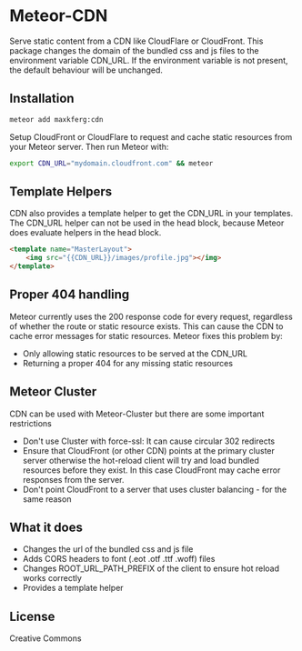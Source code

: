 # Meteor-CDN

Serve static content from a CDN like CloudFlare or CloudFront. This package changes the domain of the bundled css and js files to the environment variable CDN_URL. If the environment variable is not present, the default behaviour will be unchanged.

## Installation
```sh
meteor add maxkferg:cdn
```

Setup CloudFront or CloudFlare to request and cache static resources from your Meteor server. Then run Meteor with:
```sh
export CDN_URL="mydomain.cloudfront.com" && meteor
```


## Template Helpers
CDN also provides a template helper to get the CDN_URL in your templates.
The CDN_URL helper can not be used in the head block, because Meteor does
evaluate helpers in the head block.

```html
<template name="MasterLayout">
	<img src="{{CDN_URL}}/images/profile.jpg"></img>
</template>
```

## Proper 404 handling
Meteor currently uses the 200 response code for every request, regardless of whether the route or static resource exists. This can cause the CDN to cache error messages for static resources. Meteor fixes this problem by:
* Only allowing static resources to be served at the CDN_URL
* Returning a proper 404 for any missing static resources

## Meteor Cluster
CDN can be used with Meteor-Cluster but there are some important restrictions
* Don't use Cluster with force-ssl: It can cause circular 302 redirects
* Ensure that CloudFront (or other CDN) points at the primary cluster server otherwise the hot-reload client will try and load bundled resources before they exist. In this case CloudFront may cache error responses from the server.
* Don't point CloudFront to a server that uses cluster balancing - for the same reason

## What it does
* Changes the url of the bundled css and js file
* Adds CORS headers to font (.eot .otf .ttf .woff) files
* Changes ROOT_URL_PATH_PREFIX of the client to ensure hot reload works correctly
* Provides a template helper

License
----

Creative Commons
